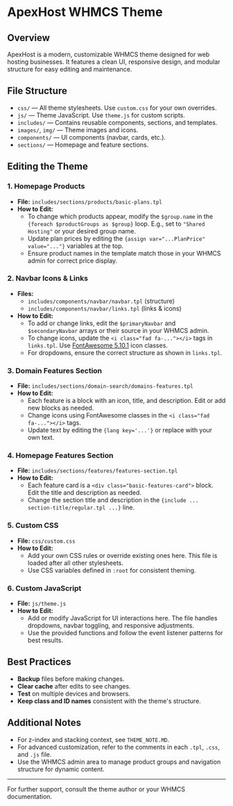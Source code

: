 # ApexHost WHMCS Theme

## Overview
ApexHost is a modern, customizable WHMCS theme designed for web hosting businesses. It features a clean UI, responsive design, and modular structure for easy editing and maintenance.

## File Structure
- `css/` — All theme stylesheets. Use `custom.css` for your own overrides.
- `js/` — Theme JavaScript. Use `theme.js` for custom scripts.
- `includes/` — Contains reusable components, sections, and templates.
- `images/`, `img/` — Theme images and icons.
- `components/` — UI components (navbar, cards, etc.).
- `sections/` — Homepage and feature sections.

## Editing the Theme

### 1. Homepage Products
- **File:** `includes/sections/products/basic-plans.tpl`
- **How to Edit:**
  - To change which products appear, modify the `$group.name` in the `{foreach $productGroups as $group}` loop. E.g., set to `"Shared Hosting"` or your desired group name.
  - Update plan prices by editing the `{assign var="...PlanPrice" value="..."}` variables at the top.
  - Ensure product names in the template match those in your WHMCS admin for correct price display.

### 2. Navbar Icons & Links
- **Files:**
  - `includes/components/navbar/navbar.tpl` (structure)
  - `includes/components/navbar/links.tpl` (links & icons)
- **How to Edit:**
  - To add or change links, edit the `$primaryNavbar` and `$secondaryNavbar` arrays or their source in your WHMCS admin.
  - To change icons, update the `<i class="fad fa-..."></i>` tags in `links.tpl`. Use [FontAwesome 5.10.1](https://fontawesome.com/v5.10/icons?d=gallery&p=2) icon classes.
  - For dropdowns, ensure the correct structure as shown in `links.tpl`.

### 3. Domain Features Section
- **File:** `includes/sections/domain-search/domains-features.tpl`
- **How to Edit:**
  - Each feature is a block with an icon, title, and description. Edit or add new blocks as needed.
  - Change icons using FontAwesome classes in the `<i class="fad fa-..."></i>` tags.
  - Update text by editing the `{lang key='...'}` or replace with your own text.

### 4. Homepage Features Section
- **File:** `includes/sections/features/features-section.tpl`
- **How to Edit:**
  - Each feature card is a `<div class="basic-features-card">` block. Edit the title and description as needed.
  - Change the section title and description in the `{include ... section-title/regular.tpl ...}` line.

### 5. Custom CSS
- **File:** `css/custom.css`
- **How to Edit:**
  - Add your own CSS rules or override existing ones here. This file is loaded after all other stylesheets.
  - Use CSS variables defined in `:root` for consistent theming.

### 6. Custom JavaScript
- **File:** `js/theme.js`
- **How to Edit:**
  - Add or modify JavaScript for UI interactions here. The file handles dropdowns, navbar toggling, and responsive adjustments.
  - Use the provided functions and follow the event listener patterns for best results.

## Best Practices
- **Backup** files before making changes.
- **Clear cache** after edits to see changes.
- **Test** on multiple devices and browsers.
- **Keep class and ID names** consistent with the theme's structure.

## Additional Notes
- For z-index and stacking context, see `THEME_NOTE.MD`.
- For advanced customization, refer to the comments in each `.tpl`, `.css`, and `.js` file.
- Use the WHMCS admin area to manage product groups and navigation structure for dynamic content.

---
For further support, consult the theme author or your WHMCS documentation.